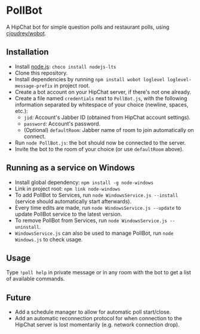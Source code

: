 # PollBot

A HipChat bot for simple question polls and restaurant polls, using [cjoudrey/wobot](https://github.com/cjoudrey/wobot/).

## Installation
- Install [node.js](https://nodejs.org/en/download/): `choco install nodejs-lts`
- Clone this repository.
- Install dependencies by running `npm install wobot loglevel loglevel-message-prefix` in project root.
- Create a bot account on your HipChat server, if there's not one already.
- Create a file named `credentials` next to `PollBot.js`, with the following information separated by whitespace of your choice (newline, spaces, etc.):
  - `jid`: Account's Jabber ID (obtained from HipChat account settings).
  - `password`: Account's password.
  - (Optional) `defaultRoom`: Jabber name of room to join automatically on connect.
- Run `node PollBot.js`: the bot should now be connected to the server.
- Invite the bot to the room of your choice (or use `defaultRoom` above).

## Running as a service on Windows
- Install global dependency: `npm install -g node-windows`
- Link in project root: `npm link node-windows`
- To add PollBot to Services, run `node WindowsService.js --install` (service should automatically start afterwards).
- Every time edits are made, run `node WindowsService.js --update` to update PollBot service to the latest version.
- To remove PollBot from Services, run `node WindowsService.js --uninstall`.
- `WindowsService.js` can also be used to manage PollBot, run `node Windows.js` to check usage.

## Usage
Type `!poll help` in private message or in any room with the bot to get a list of available commands.

## Future
* Add a schedule manager to allow for automatic poll start/close.
* Add an automatic reconnection protocol for when connection to the HipChat server is lost momentarily (e.g. network connection drop).